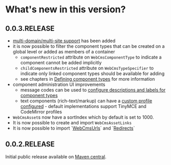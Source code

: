 # What's new in this version?

## 0.0.3.RELEASE

* [multi-domain/multi-site support](/docs/multi-domain-support.md) has been added
* it is now possible to filter the component types that can be created on a global level or added as members of a container
  * `componentRestricted` attribute on `WebCmsComponentType` to indicate a component cannot be added implicitly
  * `childComponentsRestricted` attribute on `WebCmsTypeSpecifier` to indicate only linked component types should be available for adding
  * see chapters in [Defining component types](/docs/components/chap-web-components-defining-component-types.adoc) for more information
* component administration UI improvements
  * message codes can be used to [configure descriptions and labels for component types](/docs/appendices/message-codes.md)
  * text components \(rich-text/markup\) can have a [custom profile configured](/docs/components/chap-web-components-defining-component-types.adoc#component-profiles) - default implementations support TinyMCE and CodeMirror profiles
* `WebCmsAsset`s now have a sortIndex which by default is set to 1000.
* It is now possible to create and import `WebCmsAssetLinks`
* It is now possible to import \`[WebCmsUrls](/docs/urls/chap-endpoint-url.adoc)\` and \`[Redirects](/docs/chap-redirects.adoc)\`

## 0.0.2.RELEASE

Initial public release available on [Maven central](http://search.maven.org).

